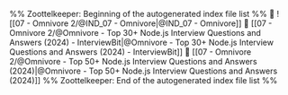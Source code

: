 %% Zoottelkeeper: Beginning of the autogenerated index file list  %%
📄 ![[07 - Omnivore 2/@IND_07 - Omnivore|@IND_07 - Omnivore]]
📄 [[07 - Omnivore 2/@Omnivore - Top 30+ Node.js Interview Questions and Answers (2024) - InterviewBit|@Omnivore - Top 30+ Node.js Interview Questions and Answers (2024) - InterviewBit]]
📄 [[07 - Omnivore 2/@Omnivore - Top 50+ Node.js Interview Questions and Answers (2024)|@Omnivore - Top 50+ Node.js Interview Questions and Answers (2024)]]
%% Zoottelkeeper: End of the autogenerated index file list  %%
